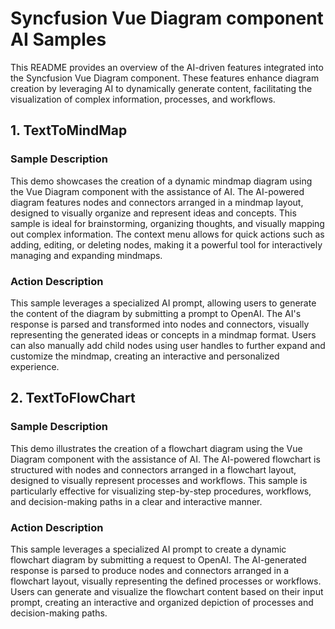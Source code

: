 # Syncfusion Vue Diagram component AI Samples

This README provides an overview of the AI-driven features integrated into the Syncfusion Vue Diagram component. These features enhance diagram creation by leveraging AI to dynamically generate content, facilitating the visualization of complex information, processes, and workflows.

## 1. TextToMindMap

### Sample Description

This demo showcases the creation of a dynamic mindmap diagram using the Vue Diagram component with the assistance of AI. The AI-powered diagram features nodes and connectors arranged in a mindmap layout, designed to visually organize and represent ideas and concepts. This sample is ideal for brainstorming, organizing thoughts, and visually mapping out complex information. The context menu allows for quick actions such as adding, editing, or deleting nodes, making it a powerful tool for interactively managing and expanding mindmaps.

### Action Description

This sample leverages a specialized AI prompt, allowing users to generate the content of the diagram by submitting a prompt to OpenAI. The AI's response is parsed and transformed into nodes and connectors, visually representing the generated ideas or concepts in a mindmap format. Users can also manually add child nodes using user handles to further expand and customize the mindmap, creating an interactive and personalized experience.

## 2. TextToFlowChart

### Sample Description

This demo illustrates the creation of a flowchart diagram using the Vue Diagram component with the assistance of AI. The AI-powered flowchart is structured with nodes and connectors arranged in a flowchart layout, designed to visually represent processes and workflows. This sample is particularly effective for visualizing step-by-step procedures, workflows, and decision-making paths in a clear and interactive manner.

### Action Description

This sample leverages a specialized AI prompt to create a dynamic flowchart diagram by submitting a request to OpenAI. The AI-generated response is parsed to produce nodes and connectors arranged in a flowchart layout, visually representing the defined processes or workflows. Users can generate and visualize the flowchart content based on their input prompt, creating an interactive and organized depiction of processes and decision-making paths.
